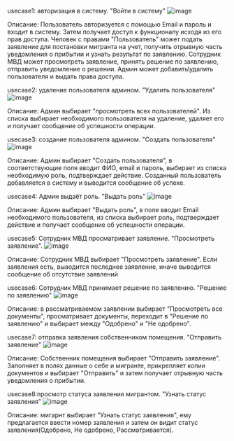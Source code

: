 usecase1: авторизация в систему. "Войти в систему"
![image](https://github.com/user-attachments/assets/eaf95ef4-bfc9-4da6-9e19-58f84b67172e)

Описание: Пользователь авторизуется с помощью Email и пароль и входит в систему. Затем получает доступ к функционалу исходя из его прав доступа. 
Человек с правами "Пользователь" может подать заявление для постановки мигранта на учет, получить отрывную часть уведомления о прибытии и узнать результат по заявлению. 
Сотрудник МВД может просмотреть заявление, принять решение по заявлению, отправить уведомление о решении. 
Админ может добавить\удалить пользователя и выдать права доступа.

usecase2: удаление пользователя админом. "Удалить пользователя"
![image](https://github.com/user-attachments/assets/764b326d-4a71-4302-b447-e43daea5b119)

Описание: Админ выбирает "просмотреть всех пользователей". Из списка выбирает необходимого пользователя на удаление, удаляет его и получает сообщение об успешности операции.

usecase3: создание пользователя админом. "Создать пользователя"
![image](https://github.com/user-attachments/assets/e88f36f2-0cf2-489d-accc-a0a4fc55fc79)

Описание: Админ выбирает "Создать пользователя", в соответствующие поля вводит ФИО, email и пароль, выбирает из списка необходимую роль, подтверждает действие. 
Созданный пользователь добавляется в систему и выводится сообщение об успехе.

usecase4: Админ выдаёт роль. "Выдать роль"
![image](https://github.com/user-attachments/assets/fe4c4ba6-4904-47b7-b34b-9646d9daae02)

Описание: Админ выбирает "Выдать роль", в поле вводит Email необходимого пользователя, из списка выбирает роль, подтверждает действие и получает сообщение об успешности операции.

usecase5: Сотрудник МВД просматривает заявление. "Просмотреть заявление".
![image](https://github.com/user-attachments/assets/905a20fe-126b-4c97-baae-7197d01b2f61)

Описание: Сотрудник МВД выбирает "Просмотреть заявление". Если заявления есть, выаодится последнее заявление, иначе выводится сообщение об отсутствие заявлений

usecase6: Сотрудник МВД принимает решение по заявлению. "Решение по заявлению"
![image](https://github.com/user-attachments/assets/1cd3fcda-5478-4884-9db4-7be42cc4a2af)

Описание: в рассматриваемом заявлении выбирает "Просмотреть все документы", просматривает документы, переходит в "Решение по заявлению" и выбирает между "Одобрено" и "Не одобрено".

usecase7: отправка заявления собственником помещения. "Отправить заявление"
![image](https://github.com/user-attachments/assets/9e7a6443-4c7c-4b28-a368-904958ffb938)

Описание: Собственник помещения выбирает "Отправить заявление". Заполняет в полях данные о себе и мигранте, прикрепляет копии документов и выбирает "Отправить" и затем получает отрывную часть уведомления о прибытии.

usecase8:просмотр статуса заявления мигрантом. "Узнать статус заявления"
![image](https://github.com/user-attachments/assets/eb63e55a-139b-4c7a-9650-8ad8caa14912)

Описание: мигарнт выбирает "Узнать статус заявления", ему предлагается ввести номер заявления и затем он видит статус заявления(Одобрено, Не одобрено, Рассматривается).
